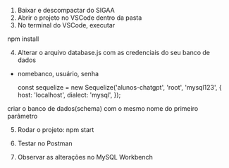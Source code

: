 1. Baixar e descompactar do SIGAA
2. Abrir o projeto no VSCode dentro da pasta
3. No terminal do VSCode, executar

npm install

4. Alterar o arquivo database.js com as credenciais do seu banco de dados

- nomebanco, usuário, senha

  const sequelize = new Sequelize('alunos-chatgpt', 'root', 'mysql123', {
  host: 'localhost',
  dialect: 'mysql',
  });

criar o banco de dados(schema) com o mesmo nome do primeiro parâmetro

5. Rodar o projeto:
   npm start

6. Testar no Postman
7. Observar as alterações no MySQL Workbench
